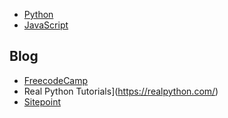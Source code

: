 - [Python](python.md)
- [JavaScript]()

## Blog

- [FreecodeCamp](https://www.freecodecamp.org/news)
- Real Python Tutorials](https://realpython.com/)
- [Sitepoint](https://www.sitepoint.com/blog/)
